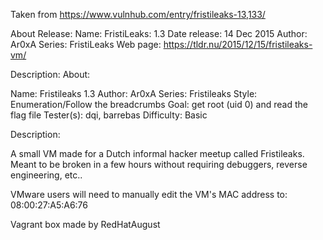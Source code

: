 Taken from https://www.vulnhub.com/entry/fristileaks-13,133/ 

About Release:
    Name: FristiLeaks: 1.3
    Date release: 14 Dec 2015
    Author: Ar0xA
    Series: FristiLeaks
    Web page: https://tldr.nu/2015/12/15/fristileaks-vm/

Description:
About:

Name: Fristileaks 1.3
Author: Ar0xA
Series: Fristileaks
Style: Enumeration/Follow the breadcrumbs
Goal: get root (uid 0) and read the flag file
Tester(s): dqi, barrebas
Difficulty: Basic

Description:

A small VM made for a Dutch informal hacker meetup called Fristileaks. Meant to be broken in a few hours without requiring debuggers, reverse engineering, etc..

VMware users will need to manually edit the VM's MAC address to: 08:00:27:A5:A6:76
 
Vagrant box made by RedHatAugust
